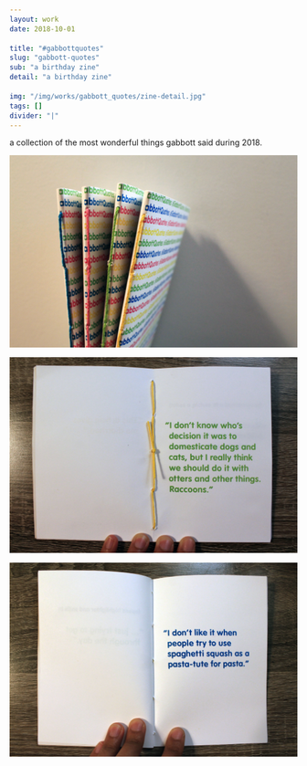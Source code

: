 ```yaml
---
layout: work
date: 2018-10-01

title: "#gabbottquotes"
slug: "gabbott-quotes"
sub: "a birthday zine"
detail: "a birthday zine"

img: "/img/works/gabbott_quotes/zine-detail.jpg"
tags: []
divider: "|"
---
```


a collection of the most wonderful things gabbott said during 2018. 

![zine](/img/works/gabbott_quotes/spines.jpg)

![zine](/img/works/gabbott_quotes/spread-1.jpg)

![zine](/img/works/gabbott_quotes/spread-2.jpg)
